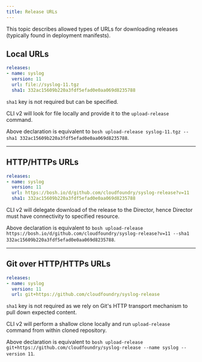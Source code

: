 ```yaml
---
title: Release URLs
---
```


This topic describes allowed types of URLs for downloading releases (typically found in deployment manifests).

## <a id='local'></a> Local URLs

```yaml
releases:
- name: syslog
  version: 11
  url: file://syslog-11.tgz
  sha1: 332ac15609b220a3fdf5efad0e0aa069d8235788
```

`sha1` key is not required but can be specified.

CLI v2 will look for file locally and provide it to the `upload-release` command.

Above declaration is equivalent to `bosh upload-release syslog-11.tgz --sha1 332ac15609b220a3fdf5efad0e0aa069d8235788`.

---
## <a id='http'></a> HTTP/HTTPs URLs

```yaml
releases:
- name: syslog
  version: 11
  url: https://bosh.io/d/github.com/cloudfoundry/syslog-release?v=11
  sha1: 332ac15609b220a3fdf5efad0e0aa069d8235788
```

CLI v2 will delegate download of the release to the Director, hence Director must have connectivity to specified resource.

Above declaration is equivalent to `bosh upload-release https://bosh.io/d/github.com/cloudfoundry/syslog-release?v=11 --sha1 332ac15609b220a3fdf5efad0e0aa069d8235788`.

---
## <a id='git-http'></a> Git over HTTP/HTTPs URLs

```yaml
releases:
- name: syslog
  version: 11
  url: git+https://github.com/cloudfoundry/syslog-release
```

`sha1` key is not required as we rely on Git's HTTP transport mechanism to pull down expected content.

CLI v2 will perform a shallow clone locally and run `upload-release` command from within cloned repository.

Above declaration is equivalent to `bosh upload-release git+https://github.com/cloudfoundry/syslog-release --name syslog --version 11`.
